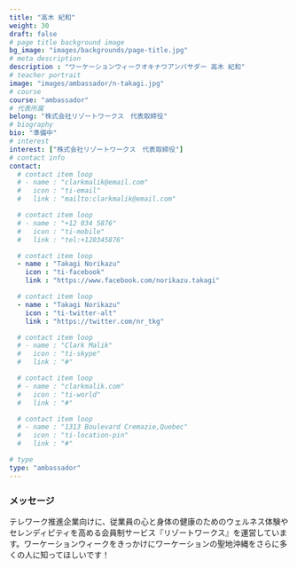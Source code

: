 ```yaml
---
title: "高木 紀和"
weight: 30
draft: false
# page title background image
bg_image: "images/backgrounds/page-title.jpg"
# meta description
description : "ワーケーションウィークオキナワアンバサダー 高木 紀和"
# teacher portrait
image: "images/ambassador/n-takagi.jpg"
# course
course: "ambassador"
# 代表所属
belong: "株式会社リゾートワークス　代表取締役"
# biography
bio: "準備中"
# interest
interest: ["株式会社リゾートワークス　代表取締役"]
# contact info
contact:
  # contact item loop
  # - name : "clarkmalik@email.com"
  #   icon : "ti-email"
  #   link : "mailto:clarkmalik@email.com"

  # contact item loop
  # - name : "+12 034 5876"
  #   icon : "ti-mobile"
  #   link : "tel:+120345876"

  # contact item loop
  - name : "Takagi Norikazu"
    icon : "ti-facebook"
    link : "https://www.facebook.com/norikazu.takagi"

  # contact item loop
  - name : "Takagi Norikazu"
    icon : "ti-twitter-alt"
    link : "https://twitter.com/nr_tkg"

  # contact item loop
  # - name : "Clark Malik"
  #   icon : "ti-skype"
  #   link : "#"

  # contact item loop
  # - name : "clarkmalik.com"
  #   icon : "ti-world"
  #   link : "#"

  # contact item loop
  # - name : "1313 Boulevard Cremazie,Quebec"
  #   icon : "ti-location-pin"
  #   link : "#"

# type
type: "ambassador"
---
```


### メッセージ

テレワーク推進企業向けに、従業員の心と身体の健康のためのウェルネス体験やセレンディピティを高める会員制サービス『リゾートワークス』を運営しています。ワーケーションウィークをきっかけにワーケーションの聖地沖縄をさらに多くの人に知ってほしいです！